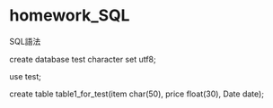 # homework_SQL
SQL語法


create database test character set utf8;

use test;

create table table1_for_test(item char(50), price float(30), Date date);
